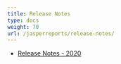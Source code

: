 ```yaml
---
title: Release Notes
type: docs
weight: 70
url: /jasperreports/release-notes/
---
```


- [Release Notes - 2020](/imaging/jasperreports/release-notes-2020/)
